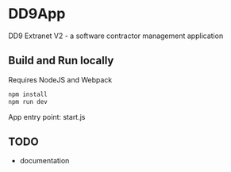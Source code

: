 # DD9App

DD9 Extranet V2 - a software contractor management application

## Build and Run locally

Requires NodeJS and Webpack

```bash
npm install
npm run dev
```

App entry point: start.js

## TODO
* documentation